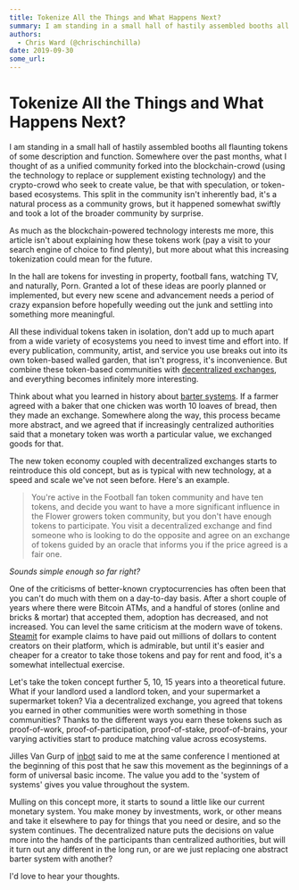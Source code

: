 ```yaml
---
title: Tokenize All the Things and What Happens Next?
summary: I am standing in a small hall of hastily assembled booths all flaunting tokens of some description and function. Somewhere over the past months, what I thought of as a unified community forked into the blockchain-crowd (using the technology to replace or supplement existing technology) and the crypto-crowd who seek to create value, be that with speculation, or token-based ecosystems. This split in the community isnt inherently bad, its a natural process as a community grows, but it happened some
authors:
  - Chris Ward (@chrischinchilla)
date: 2019-09-30
some_url: 
---
```


# Tokenize All the Things and What Happens Next?



I am standing in a small hall of hastily assembled booths all flaunting tokens of some description and function. Somewhere over the past months, what I thought of as a unified community forked into the blockchain-crowd (using the technology to replace or supplement existing technology) and the crypto-crowd who seek to create value, be that with speculation, or token-based ecosystems. This split in the community isn't inherently bad, it's a natural process as a community grows, but it happened somewhat swiftly and took a lot of the broader community by surprise.

As much as the blockchain-powered technology interests me more, this article isn't about explaining how these tokens work (pay a visit to your search engine of choice to find plenty), but more about what this increasing tokenization could mean for the future.

In the hall are tokens for investing in property, football fans, watching TV, and naturally, Porn. Granted a lot of these ideas are poorly planned or implemented, but every new scene and advancement needs a period of crazy expansion before hopefully weeding out the junk and settling into something more meaningful.

All these individual tokens taken in isolation, don't add up to much apart from a wide variety of ecosystems you need to invest time and effort into. If every publication, community, artist, and service you use breaks out into its own token-based walled garden, that isn't progress, it's inconvenience. But combine these token-based communities with [decentralized exchanges](https://dzone.com/articles/blockwatch-what-is-a-decentralized-exchange), and everything becomes infinitely more interesting.

Think about what you learned in history about [barter systems](https://en.wikipedia.org/wiki/Barter). If a farmer agreed with a baker that one chicken was worth 10 loaves of bread, then they made an exchange. Somewhere along the way, this process became more abstract, and we agreed that if increasingly centralized authorities said that a monetary token was worth a particular value, we exchanged goods for that.

The new token economy coupled with decentralized exchanges starts to reintroduce this old concept, but as is typical with new technology, at a speed and scale we've not seen before. Here's an example.

> You're active in the Football fan token community and have ten tokens, and decide you want to have a more significant influence in the Flower growers token community, but you don't have enough tokens to participate. You visit a decentralized exchange and find someone who is looking to do the opposite and agree on an exchange of tokens guided by an oracle that informs you if the price agreed is a fair one.

_Sounds simple enough so far right?_

One of the criticisms of better-known cryptocurrencies has often been that you can't do much with them on a day-to-day basis. After a short couple of years where there were Bitcoin ATMs, and a handful of stores (online and bricks & mortar) that accepted them, adoption has decreased, and not increased. You can level the same criticism at the modern wave of tokens. [Steamit](https://steemit.com/) for example claims to have paid out millions of dollars to content creators on their platform, which is admirable, but until it's easier and cheaper for a creator to take those tokens and pay for rent and food, it's a somewhat intellectual exercise.

Let's take the token concept further 5, 10, 15 years into a theoretical future. What if your landlord used a landlord token, and your supermarket a supermarket token? Via a decentralized exchange, you agreed that tokens you earned in other communities were worth something in those communities? Thanks to the different ways you earn these tokens such as proof-of-work, proof-of-participation, proof-of-stake, proof-of-brains, your varying activities start to produce matching value across ecosystems.

Jilles Van Gurp of [inbot](https://inbot.io) said to me at the same conference I mentioned at the beginning of this post that he saw this movement as the beginnings of a form of universal basic income. The value you add to the 'system of systems' gives you value throughout the system.

Mulling on this concept more, it starts to sound a little like our current monetary system. You make money by investments, work, or other means and take it elsewhere to pay for things that you need or desire, and so the system continues. The decentralized nature puts the decisions on value more into the hands of the participants than centralized authorities, but will it turn out any different in the long run, or are we just replacing one abstract barter system with another?

I'd love to hear your thoughts.
